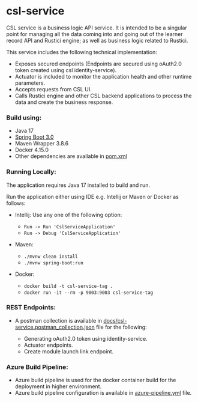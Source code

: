 # csl-service

CSL service is a business logic API service. It is intended to be a singular point for managing all the data coming into
and going out of the learner record API and Rustici engine; as well as business logic related to Rustici.

This service includes the following technical implementation:

* Exposes secured endpoints (Endpoints are secured using oAuth2.0 token created using csl identity-service).
* Actuator is included to monitor the application health and other runtime parameters.
* Accepts requests from CSL UI.
* Calls Rustici engine and other CSL backend applications to process the data and create the business response.

### Build using:

* Java 17
* [Spring Boot 3.0](docs/HELP.md)
* Maven Wrapper 3.8.6
* Docker 4.15.0
* Other dependencies are available in [pom.xml](pom.xml)

### Running Locally:

The application requires Java 17 installed to build and run.

Run the application either using IDE e.g. Intellij or Maven or Docker as follows:

* Intellij: Use any one of the following option:
  * `` Run -> Run 'CslServiceApplication' ``
  * `` Run -> Debug 'CslServiceApplication' ``

* Maven:
  * `` ./mvnw clean install ``
  * `` ./mvnw spring-boot:run ``

* Docker:
    * `` docker build -t csl-service-tag . ``
    * `` docker run -it --rm -p 9003:9003 csl-service-tag ``

### REST Endpoints:

* A postman collection is available in [docs/csl-service.postman_collection.json](docs/csl-service.postman_collection.json) file for the following:

  * Generating oAuth2.0 token using identity-service.
  * Actuator endpoints.
  * Create module launch link endpoint.

### Azure Build Pipeline:

* Azure build pipeline is used for the docker container build for the deployment in higher environment.
* Azure build pipeline configuration is available in [azure-pipeline.yml](azure-pipelines.yml) file.
